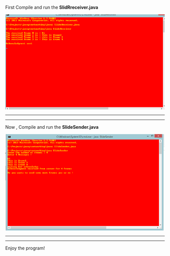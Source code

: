 
First Compile and run the **SlidRreceiver.java**

![SlidRreceiver.java](https://github.com/maniram-yadav/Java-Networking-Programs/blob/master/images/SlideReciever.png)

___
___
Now , Compile and run the **SlideSender.java**

![SlideSender.java](https://github.com/maniram-yadav/Java-Networking-Programs/blob/master/images/SlideSender.png)

___
___
Enjoy the program!
